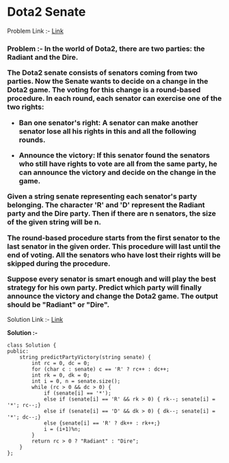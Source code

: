 # Dota2 Senate

Problem Link :- [Link]()

<h3>
Problem :- In the world of Dota2, there are two parties: the Radiant and the Dire.

The Dota2 senate consists of senators coming from two parties. Now the Senate wants to decide on a change in the Dota2 game. The voting for this change is a round-based procedure. In each round, each senator can exercise one of the two rights:

  * Ban one senator's right: A senator can make another senator lose all his rights in this and all the following rounds.
  
  * Announce the victory: If this senator found the senators who still have rights to vote are all from the same party, he can announce the victory and decide on the change in the game.
  
Given a string senate representing each senator's party belonging. The character 'R' and 'D' represent the Radiant party and the Dire party. Then if there are n senators, the size of the given string will be n.

The round-based procedure starts from the first senator to the last senator in the given order. This procedure will last until the end of voting. All the senators who have lost their rights will be skipped during the procedure.

Suppose every senator is smart enough and will play the best strategy for his own party. Predict which party will finally announce the victory and change the Dota2 game. The output should be "Radiant" or "Dire".
</h3>

Solution Link :- [Link](https://leetcode.com/problems/dota2-senate/submissions/886383937/)

**Solution :-**
```
class Solution {
public:
    string predictPartyVictory(string senate) {
        int rc = 0, dc = 0;
        for (char c : senate) c == 'R' ? rc++ : dc++;
        int rk = 0, dk = 0;
        int i = 0, n = senate.size();
        while (rc > 0 && dc > 0) {
            if (senate[i] == '*');
            else if (senate[i] == 'R' && rk > 0) { rk--; senate[i] = '*'; rc--;}
            else if (senate[i] == 'D' && dk > 0) { dk--; senate[i] = '*'; dc--;}
            else {senate[i] == 'R' ? dk++ : rk++;}
            i = (i+1)%n;
        }
        return rc > 0 ? "Radiant" : "Dire";
    }
};
```
